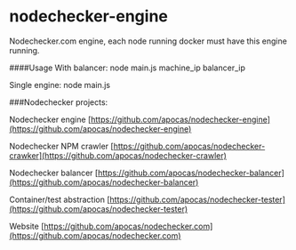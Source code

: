 nodechecker-engine
==================

Nodechecker.com engine, each node running docker must have this engine running.

####Usage
With balancer: node main.js machine_ip balancer_ip

Single engine: node main.js


###Nodechecker projects:


Nodechecker engine [https://github.com/apocas/nodechecker-engine](https://github.com/apocas/nodechecker-engine)

Nodechecker NPM crawler [https://github.com/apocas/nodechecker-crawker](https://github.com/apocas/nodechecker-crawler)

Nodechecker balancer [https://github.com/apocas/nodechecker-balancer](https://github.com/apocas/nodechecker-balancer)

Container/test abstraction [https://github.com/apocas/nodechecker-tester](https://github.com/apocas/nodechecker-tester)

Website [https://github.com/apocas/nodechecker.com](https://github.com/apocas/nodechecker.com)
